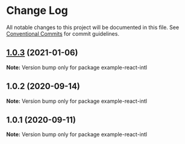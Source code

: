 # Change Log

All notable changes to this project will be documented in this file.
See [Conventional Commits](https://conventionalcommits.org) for commit guidelines.

## [1.0.3](https://github.com/gatsbyjs/themes/compare/example-react-intl@1.0.2...example-react-intl@1.0.3) (2021-01-06)

**Note:** Version bump only for package example-react-intl

## 1.0.2 (2020-09-14)

**Note:** Version bump only for package example-react-intl

## 1.0.1 (2020-09-11)

**Note:** Version bump only for package example-react-intl
